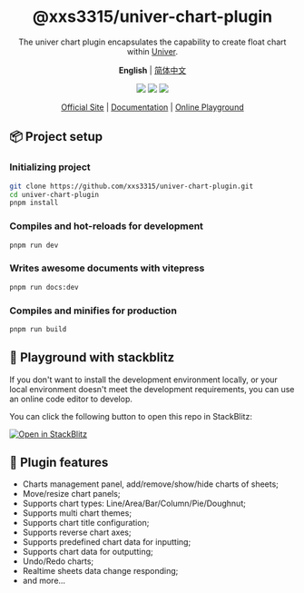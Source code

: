 <div align="center">
  <h1>@xxs3315/univer-chart-plugin</h1>
</div>

<div align="center">

The univer chart plugin encapsulates the capability to create float chart within [Univer](https://univer.ai/zh-CN).

**English** | [简体中文][readme-zh-link] <br />

[![][github-license-shield]][github-license-link]
[![][npm-version-shield]][npm-version-link]
[![][language-shield]][language-link]

[Official Site][official-site-link] | [Documentation][documentation-link] | [Online Playground][playground-link]

</div>

## 📦 Project setup

### Initializing project

```bash
git clone https://github.com/xxs3315/univer-chart-plugin.git
cd univer-chart-plugin
pnpm install
```

### Compiles and hot-reloads for development

```bash
pnpm run dev
```

### Writes awesome documents with vitepress

```bash
pnpm run docs:dev
```

### Compiles and minifies for production

```bash
pnpm run build
```

## 🔨 Playground with stackblitz

If you don't want to install the development environment locally, or your local environment doesn't meet the development requirements, you can use an online code editor to develop.

You can click the following button to open this repo in StackBlitz:

[![Open in StackBlitz](https://developer.stackblitz.com/img/open_in_stackblitz.svg)](https://stackblitz.com/~/github.com/xxs3315/univer-chart-plugin)


## 🎁 Plugin features
- Charts management panel, add/remove/show/hide charts of sheets;
- Move/resize chart panels;
- Supports chart types: Line/Area/Bar/Column/Pie/Doughnut;
- Supports multi chart themes;
- Supports chart title configuration;
- Supports reverse chart axes;
- Supports predefined chart data for inputting;
- Supports chart data for outputting;
- Undo/Redo charts;
- Realtime sheets data change responding;
- and more...

<!-- Links -->
[github-license-shield]: https://img.shields.io/github/license/xxs3315/univer-chart-plugin?style=flat-square
[github-license-link]: ./LICENSE
[npm-version-shield]: https://img.shields.io/npm/v/@xxs3315/univer-chart-plugin.svg?style=flat-square
[npm-version-link]: https://www.npmjs.com/package/@xxs3315/univer-chart-plugin
[language-shield]: https://img.shields.io/badge/language-TypeScript-red.svg?style=flat-square
[language-link]: https://www.typescriptlang.org/

[official-site-link]: https://github.com/xxs3315/univer-chart-plugin
[documentation-link]: https://github.com/xxs3315/univer-chart-plugin
[playground-link]: https://stackblitz.com/~/github.com/xxs3315/univer-chart-plugin

[readme-en-link]: ./README.md
[readme-zh-link]: ./README.zh-CN.md
